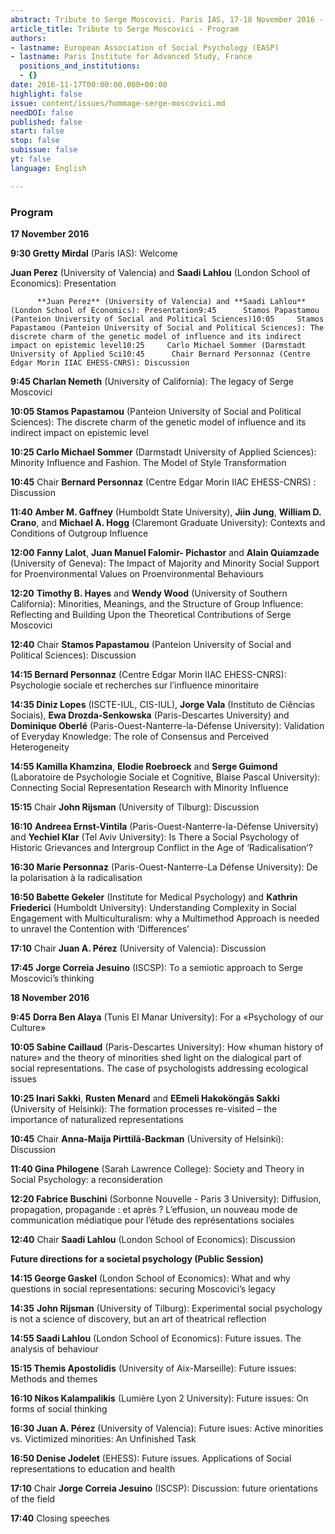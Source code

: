 ```yaml
---
abstract: Tribute to Serge Moscovici. Paris IAS, 17-18 November 2016 - Program
article_title: Tribute to Serge Moscovici - Program
authors:
- lastname: European Association of Social Psychology (EASP)
- lastname: Paris Institute for Advanced Study, France
  positions_and_institutions:
  - {}
date: 2016-11-17T00:00:00.000+00:00
highlight: false
issue: content/issues/hommage-serge-moscovici.md
needDOI: false
published: false
start: false
stop: false
subissue: false
yt: false
language: English

---
```

### Program

**17 November 2016**

**9:30   Gretty Mirdal** (Paris IAS): Welcome

**Juan Perez** (University of Valencia) and **Saadi Lahlou** (London School of Economics): Presentation

          **Juan Perez** (University of Valencia) and **Saadi Lahlou** (London School of Economics): Presentation9:45      Stamos Papastamou (Panteion University of Social and Political Sciences)10:05     Stamos Papastamou (Panteion University of Social and Political Sciences): The discrete charm of the genetic model of influence and its indirect impact on epistemic level10:25     Carlo Michael Sommer (Darmstadt University of Applied Sci10:45      Chair Bernard Personnaz (Centre Edgar Morin IIAC EHESS-CNRS): Discussion

**9:45       Charlan Nemeth** (University of California): The legacy of Serge Moscovici

**10:05      Stamos Papastamou** (Panteion University of Social and Political Sciences): The discrete charm of the genetic model of influence and its indirect impact on epistemic level

**10:25       Carlo Michael Sommer** (Darmstadt University of Applied Sciences): Minority Influence and Fashion. The Model of Style Transformation

**10:45**       Chair **Bernard Personnaz** (Centre Edgar Morin IIAC EHESS-CNRS) : Discussion

**11:40**      **Amber M. Gaffney** (Humboldt State University), **Jiin Jung**, **William D. Crano**, and **Michael A. Hogg** (Claremont Graduate University): Contexts and Conditions of Outgroup Influence

**12:00**      **Fanny Lalot**, **Juan Manuel Falomir- Pichastor** and **Alain Quiamzade** (University of Geneva): The Impact of Majority and Minority Social Support for Proenvironmental Values on Proenvironmental Behaviours

**12:20**      **Timothy B. Hayes** and **Wendy Wood** (University of Southern California): Minorities, Meanings, and the Structure of Group Influence: Reflecting and Building Upon the Theoretical Contributions of Serge Moscovici

**12:40**      Chair **Stamos Papastamou** (Panteion University of Social and Political Sciences): Discussion

**14:15      Bernard Personnaz** (Centre Edgar Morin IIAC EHESS-CNRS): Psychologie sociale et recherches sur l’influence minoritaire

**14:35      Diniz Lopes** (ISCTE-IUL, CIS-IUL), **Jorge Vala** (Instituto de Ciências Sociais), **Ewa Drozda-Senkowska** (Paris-Descartes University) and **Dominique Oberlé** (Paris-Ouest-Nanterre-la-Défense University): Validation of Everyday Knowledge: The role of Consensus and Perceived Heterogeneity

**14:55     Kamilla Khamzina**, **Elodie Roebroeck** and **Serge Guimond** (Laboratoire de  Psychologie Sociale et Cognitive, Blaise Pascal University): Connecting Social Representation Research with Minority Influence

**15:15**     Chair **John Rijsman** (University of Tilburg): Discussion

**16:10**      **Andreea Ernst-Vintila** (Paris-Ouest-Nanterre-la-Défense University) and **Yechiel Klar** (Tel Aviv University): Is There a Social Psychology of Historic Grievances and Intergroup Conflict in the Age of ‘Radicalisation’?

**16:30      Marie Personnaz** (Paris-Ouest-Nanterre-La Défense University): De la polarisation à la radicalisation

**16:50       Babette Gekeler** (Institute for Medical Psychology) and **Kathrin Friederici** (Humboldt University): Understanding Complexity in Social Engagement with Multiculturalism: why a Multimethod Approach is needed to unravel the Contention with ‘Differences’

**17:10**      Chair **Juan A. Pérez** (University of Valencia): Discussion

**17:45**      **Jorge Correia Jesuino** (ISCSP): To a semiotic approach to Serge Moscovici’s thinking

**18 November 2016**

**9:45**        **Dorra Ben Alaya** (Tunis El Manar University): For a «Psychology of our Culture»

**10:05       Sabine Caillaud** (Paris-Descartes University): How «human history of nature» and the theory of minorities shed light on the dialogical part of social representations. The case of psychologists addressing ecological issues

**10:25       Inari Sakki**, **Rusten Menard** and **EEmeli Hakoköngäs Sakki** (University of Helsinki): The formation processes re-visited – the importance of naturalized representations

**10:45**      Chair **Anna-Maija Pirttilä-Backman** (University of Helsinki): Discussion

**11:40      Gina Philogene** (Sarah Lawrence College): Society and Theory in Social Psychology: a reconsideration

**12:20      Fabrice Buschini** (Sorbonne Nouvelle - Paris 3 University): Diffusion, propagation, propagande : et après ? L’effusion, un nouveau mode de communication médiatique pour l’étude des représentations sociales

**12:40**    Chair **Saadi Lahlou** (London School of Economics): Discussion

**Future directions for a societal psychology (Public Session)**

**14:15    George Gaskel** (London School of Economics): What and why questions in social representations: securing Moscovici’s legacy

**14:35**    **John Rijsman** (University of Tilburg): Experimental social psychology is not a science of discovery, but an art of theatrical reflection

**14:55    Saadi Lahlou** (London School of Economics): Future issues. The analysis of behaviour

**15:15    Themis Apostolidis** (University of Aix-Marseille): Future issues: Methods and themes

**16:10    Nikos Kalampalikis** (Lumière Lyon 2 University): Future issues: On forms of social thinking

**16:30    Juan A. Pérez** (University of Valencia): Future isues: Active minorities vs. Victimized minorities: An Unfinished Task

**16:50    Denise Jodelet** (EHESS): Future issues. Applications of Social representations to education and health

**17:10**     Chair **Jorge Correia Jesuino** (ISCSP): Discussion: future orientations of the field

**17:40**     Closing speeches